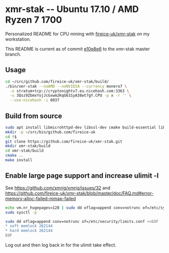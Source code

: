 # xmr-stak -- Ubuntu 17.10 / AMD Ryzen 7 1700

Personalized README for CPU mining with [fireice-uk/xmr-stak](https://github.com/fireice-uk/xmr-stak) on my workstation.

This README is current as of commit [e10e8e6](https://github.com/ctsrc/xmr-stak/commit/e10e8e67492cf3118af8b7d7609937e85e572305) to the xmr-stak master branch.

## Usage

```sh
cd ~/src/github.com/fireice-uk/xmr-stak/build/
./bin/xmr-stak --noAMD --noNVIDIA --currency monero7 \
  -o stratum+tcp://cryptonightv7.eu.nicehash.com:3363 \
  -u 3Qsz9ZbmxYojJcGxwm2KqG631yA38wt7gY.CPU -p x -r '' \
  --use-nicehash -i 8037
```

## Build from source

```bash
sudo apt install libmicrohttpd-dev libssl-dev cmake build-essential libhwloc-dev
mkdir -p ~/src/bin/github.com/fireice-uk
cd !$
git clone https://github.com/fireice-uk/xmr-stak.git
mkdir xmr-stak/build
cd xmr-stak/build
cmake ..
make install
```

## Enable large page support and increase ulimit -l

See https://github.com/xmrig/xmrig/issues/32 and
https://github.com/fireice-uk/xmr-stak/blob/master/doc/FAQ.md#error-memory-alloc-failed-mmap-failed

```bash
echo vm.nr_hugepages=128 | sudo dd oflag=append conv=notrunc of=/etc/sysctl.conf
sudo sysctl -p

sudo dd oflag=append conv=notrunc of=/etc/security/limits.conf <<EOF
* soft memlock 262144
* hard memlock 262144
EOF
```

Log out and then log back in for the ulimit take effect.
